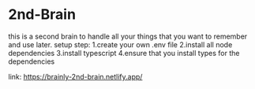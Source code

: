 # 2nd-Brain
this is a second brain to handle all your things that you want to remember and use later.
setup step:
1.create your own .env file
2.install all node dependencies
3.install typescript
4.ensure that you install types for the dependencies

link: https://brainly-2nd-brain.netlify.app/
